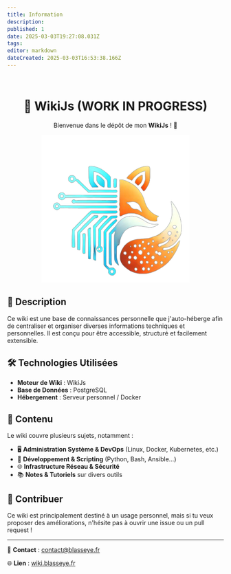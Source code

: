 ```yaml
---
title: Information
description: 
published: 1
date: 2025-03-03T19:27:08.031Z
tags: 
editor: markdown
dateCreated: 2025-03-03T16:53:38.166Z
---
```


﻿<h1 align="center">📖 WikiJs (WORK IN PROGRESS)</h1>
<p align="center">
Bienvenue dans le dépôt de mon <b>WikiJs</b> ! 🚀
</p>
<p align="center">
  <img src="icon/logo.png" alt="Logo du Wiki" />
</p>


## 📌 Description
Ce wiki est une base de connaissances personnelle que j'auto-héberge afin de centraliser et organiser diverses informations techniques et personnelles. Il est conçu pour être accessible, structuré et facilement extensible.

## 🛠️ Technologies Utilisées
- **Moteur de Wiki** : WikiJs
- **Base de Données** : PostgreSQL
- **Hébergement** : Serveur personnel / Docker

## 📂 Contenu
Le wiki couvre plusieurs sujets, notamment :
- 🖥️ **Administration Système & DevOps** (Linux, Docker, Kubernetes, etc.)
- 🔧 **Développement & Scripting** (Python, Bash, Ansible...)
- 🌐 **Infrastructure Réseau & Sécurité**
- 📚 **Notes & Tutoriels** sur divers outils

## 📝 Contribuer
Ce wiki est principalement destiné à un usage personnel, mais si tu veux proposer des améliorations, n'hésite pas à ouvrir une issue ou un pull request !

---
📩 **Contact** : contact@blasseye.fr

🌐 **Lien** : [wiki.blasseye.fr](https://wiki.blasseye.fr)

